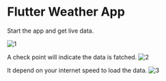 # Flutter Weather App

Start the app and get live data.

![1](https://user-images.githubusercontent.com/92102583/145147745-f8e9d3e9-0cb2-4373-9d19-7b39024d5316.jpg)

A check point will indicate the data is fatched.
![2](https://user-images.githubusercontent.com/92102583/145147742-5f02b928-edf3-41c9-ab11-48be1632e987.jpg)

It depend on your internet speed to load the data.
![3](https://user-images.githubusercontent.com/92102583/145147750-efec7e0b-8531-4712-9cd9-75b173deeb20.jpg)




